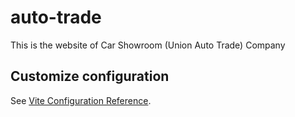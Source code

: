# auto-trade

This is the website of Car Showroom (Union Auto Trade) Company 

## Customize configuration

See [Vite Configuration Reference](https://vitejs.dev/config/).